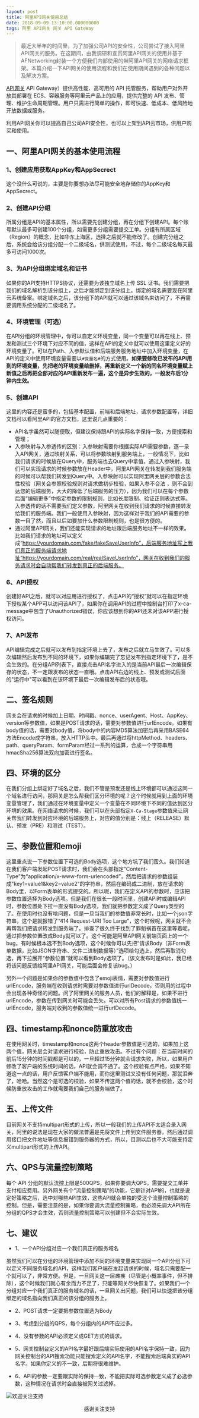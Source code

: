 ```yaml
---
layout: post
title: 阿里API网关使用总结
date: 2018-09-09 13:10:00.000000000
tags: 阿里 API网关 网关 API GateWay
---
```


> 最近大半年的时间里，为了加强公司API的安全性，公司尝试了接入阿里API网关的服务。在这期间，由我调研和宣贯阿里API网关的使用并基于AFNetworking封装一个方便我们内部使用的带阿里API网关的网络请求框架。本篇介绍一下API网关的使用流程和我们在使用期间遇到的各种问题以及解决方案。

[API网关](https://help.aliyun.com/product/29462.html?spm=a2c4g.750001.3.46.4cc17b13RVNrsQ) API Gateway）提供高性能、高可用的 API 托管服务，帮助用户对外开放其部署在 ECS、容器服务等阿里云产品上的应用，提供完整的 API 发布、管理、维护生命周期管理。用户只需进行简单的操作，即可快速、低成本、低风险地开放数据或服务。

利用API网关你可以提高自己公司API安全性，也可以上架到API云市场，供用户购买和使用。

## 一、阿里API网关的基本使用流程

### 1、创建应用获取AppKey和AppSecrect


这个没什么可说的，主要是你要想办法尽可能安全地存储你的AppKey和AppSecrect。

### 2、创建API分组


所属分组是API的基本属性，所以需要先创建分组，再在分组下创建API。每个账号默认最多可创建100个分组，如需更多分组需要提交工单。分组有所属区域（Region）的概念，比如华东上海区，选择之后就不能修改了。创建完分组之后，系统会给该分组分配一个二级域名，供测试使用，不过，每个二级域名每天最多可访问1000次。


### 3、为API分组绑定域名和证书


如果你的API支持HTTPS协议，还需要为该独立域名上传 SSL 证书。我们需要把我们的域名解析到该分组上，之后才能绑定到该分组上。绑定的域名需要现在阿里云系统备案。绑定域名之后，该分组下的API就可以通过该域名来访问了，不再需要调用系统分配的二级域名了。


### 4、环境管理（可选）

在API分组的环境管理中，你可以自定义环境变量，同一个变量可以再在线上、预发和测试三个环境下对应不同的值，这样在API的定义中就可以使用这里定义好的环境变量了。可以在Path、入参默认值和后端服务服务地址中加入环境变量，在API的定义中使用环境变量需要以``#变量名#``的方式使用。**如果要修改已发布的API用到的环境变量，先把老的环境变量给删掉，再重新定义一个新的同名环境变量赋上新值之后再把全部对应的API重新发布一遍，这个是异步生效的，一般发布后1分钟内生效。**


### 5、创建API

这里的内容还是蛮多的，包括基本配置，前端和后端地址，请求参数配置等，详细文档可以看阿里API的官方文档，这里说几点重要的：
- API名字虽然可以随便取，但建议保持跟API的实际名字保持一致，方便搜索和管理；
- 入参映射与入参透传的区别：入参映射需要你根据实际API需要参数，逐一录入API网关，通过映射关系，可以将参数映射到服务端上，一般情况下，比如我们请求的时候放在Query中，服务端也去Query中拿值，通过入参映射，我们可以实现请求的时候参数放在Header中，阿里API网关在转发到我们服务端的时候可以帮我们转发到Query中。入参映射可以实现阿里网关层的参数合法性校验（网关会参照校验规则对请求做初步校验，如果入参不合法
，则不会到达您的后端服务，大大的降低了后端服务的压力），因为我们可以在每个参数后面“编辑更多”中指定参数的限制规则，比如长度限制、验证正则表达式等。入参透传的话不需要我们定义参数，阿里网关在收到我们请求的时候直接转发给我们的服务端。我们一般使用入参映射，因为这样对于我们的API需要的参数一目了然，而且以后如要加什么参数限制规则，也是很方便的。
- 通过阿里API网关，我们还能实现请求的地址跟后端服务地址不一样的效果。比如我们请求的地址可以定义成“https://yourdomain.com/fake/fakeSaveUserInfo”，后端服务地址写上我们真正的服务端请求地址“https://yourdomain.com/real/realSaveUserInfo”，网关在收到我们的服务请求时会自动帮我们转发到真正的后端服务。


### 6、API授权

创建好API之后，就可以对应用进行授权了，点击API的“授权”就可以在指定环境下授权某个APP可以访问该API了，如果你在调用API的过程中控制台打印了x-ca-message中包含了Unauthorized错误，你应该想到你的API还未对该APP进行授权访问。


### 7、API发布


API编辑完成之后就可以发布到指定环境上去了，发布之后就立马生效了。可以多次编辑然后发布到不同的环境下，如果你编辑完了忘记发布到指定环境下了，是不会生效的。在分组API列表下，直接点击API名字进入的是当前API最后一次编辑保存的状态，不一定跟发布的状态一直哦。点击API右边的线上、预发或测试后面的"运行中"可以看到在该环境下最后一次编辑发布后的状态哦。


## 二、签名规则

网关会在请求的时候加上日期、时间戳、nonce、userAgent、Host、AppKey、version等参数值，如果是POST请求的话，需要对参数值进行urlEncode。如果有body值的话，需要对body值，将body中的内容MD5算法加密后再采用BASE64方法Encode成字符串，放入HTTP头中。最后再通过将httpMethod、headers、path、queryParam、formParam经过一系列的运算，合成一个字符串用hmacSha256算法双向加密进行签名。


## 四、环境的区分

在我们分组上绑定好了域名之后，我们不管是预发还是线上环境都可以通过这同一个域名进行访问，那网关是怎么帮我们区分环境的呢？这个时候就用到上面的环境变量管理了，我们通过在环境变量中定义一个变量在不同环境下不同的值达到区分环境的效果。在网络请求的时候，我们可以在头部指定``X-Ca-Stage``参数值来让网关帮我们转发到对应环境的后端服务上，对应的值分别是：线上（RELEASE）默认、预发（PRE）和测试（TEST）。


## 三、参数位置和emoji

这里重点说一下参数位置下可选的Body选项，这个地方坑了我们蛮久。我们知道在我们客户端发起POST请求时，我们会在头部指定“Content-Type”为“application/x-www-form-urlencoded”，然后把请求的参数组装成"key1=value1&key2=value2"的字符串，然后在编码成二进制，放在请求的Body里，以Form表单的形式提交的。所以呢，我们在定义API的参数时，应该把参数位置选择为Body选项。但是我们在很长一段时间里，创建API时或编辑API时，参数位置处下拉一直没有Body选项，我们就把参数定义成了Query类型的了。在使用时也没有啥问题，但是一旦当我们的参数值非常长时，比如一个json字符串，这个是就报错了“414 Request-URI Too Large”，这个时候呢，网关就不会再帮我们把请求转发到服务端了。排查了很久终于找到了罪魁祸首在这里等着呢，通过把参数位置改成Body就可以了。这个可能是阿里API网关前端页面上的一个bug，有时候根本选不到Body选项，这个时候你可以先把“请求Body（非Form表单数据，比如JSON字符串、文件二进制数据等）”选项给勾选上，然后再取消勾选，再下拉展开“参数位置”就可以看到Body选项了。（该文发布时是如此，我已经将该问题反馈给阿里API网关，可能后面会修复该bug。）

另外一个问题是如果你的参数值中包含了emoji表情，需要对参数值进行urlEncode，服务端在收到请求时需要对参数值进行urlDecode。否则用的过程中会出现各种奇怪的问题。问了阿里网关的服务人员，他们的解释是，如果不进行urlEncode，参数在传到网关时可能会丢失。可以对所有Post请求的参数值统一urlEncode，服务端对收到的参数值统一进行urlDecode。


## 四、timestamp和nonce防重放攻击

在使用网关时，timestamp和nonce这两个header参数值是可选的，如果加上这两个值，网关层会对请求进行校验，防止重放攻击。不过有个问题：在当前时间的前后15分钟的时间戳都是可以的，一旦超过15分钟就会请求失败，所以，如果用户修改了客户端的系统时间的话，API就会调不通了。这个校验有点严格，如果不知道这一点的话，用户反馈客户端不能用，而你这里测试又没有任何问题，那就泪奔了，哈哈。当然这个是可选的校验，如果不传这两个值的话，就不会校验，这个时候防重放攻击的工作就需要我们自己的服务端做了。

## 五、上传文件

目前网关不支持multipart形式的上传，所以一般我们的上传API不太适合录入网关，阿里的说法是现在大家的做法普遍是先将文件上传到文件服务器，然后通过调用接口把文件地址等信息报错到服务器的方式，所以，目测以后也不大可能支持定义multipart形式的上传API。


## 六、QPS与流量控制策略

每个 API 分组的默认流控上限是500QPS，如果你要调大QPS，需要提交工单并支付相应费用。另外网关有个“流量控制策略”的功能，它是针对API的，也就是说定好策略之后，选中对哪些API生效，这些API就会单独的受这个流量控制策略的控制。但是，需要注意的是，如果你要调大流量控制策略，也必须先调大API所在分组的QPS才会生效，否则流量控制策略可以创建但不会实际生效。

## 七、建议

- 1、一个API分组对应一个我们真正的服务域名

虽然我们可以在分组的环境管理中添加不同的环境变量来实现同一个API分组下可以定义不同服务域名的API，这样我们客户端在发起请求的时候，域名只需要配一个就可以了，非常方便。但是，一旦网关这一层瘫痪（尽管是小概率事件，但不排除），这个时候我们就心有余而力不足了，只能等网关尽快恢复了。如果我们一个分组对应一个我们真正的服务域名的话，一旦网关出问题，我们可以快速把该分组绑定的域名指向我们真正的该分组的服务上。

- 2、POST请求一定要把参数位置选为Body

- 3、考虑到分组的QPS，每个分组内的API不应过多。

- 4、没有参数的API必须定义成GET方式的请求。

- 5、网关控制台定义的API名字最好跟后端实际使用的API名字保持一致，因为网关控制台的API搜索功能只能搜索定义的API名字，不能搜索后端真实的API名字。如果你定义的不一致，后期将很难维护。

- 6、API的参数一定要跟实际的保持一致，不能把实际可选参数定义成了必选参数，这种情况在请求时会直接被网关过滤掉。


![欢迎关注支持](https://apestalk.github.io/assets/BlogImages/wx.jpeg)
<center>感谢关注支持</center>

